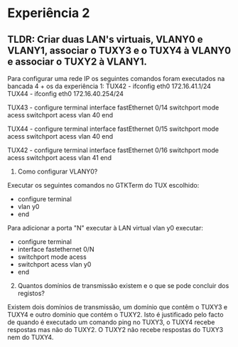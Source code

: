 # Experiência 2

## TLDR: Criar duas LAN's virtuais, VLANY0 e VLANY1, associar o TUXY3 e o TUXY4 à VLANY0 e associar o TUXY2 à VLANY1.
Para configurar uma rede IP os seguintes comandos foram executados na bancada 4 + os da experiência 1:
TUX42 - ifconfig eth0 172.16.41.1/24
TUX44 - ifconfig eth0 172.16.40.254/24

TUX43 - configure terminal
interface fastEthernet 0/14
switchport mode acess
switchport acess vlan 40
end

TUX44 - configure terminal
interface fastEthernet 0/15
switchport mode acess
switchport acess vlan 40
end

TUX42 - configure terminal
interface fastEthernet 0/16
switchport mode acess
switchport acess vlan 41
end

1. Como configurar VLANY0?

Executar os seguintes comandos no GTKTerm do TUX escolhido:
* configure terminal
* vlan y0
* end

Para adicionar a porta "N" executar à LAN virtual vlan y0 executar:
* configure terminal
* interface fastethernet 0/N
* switchport mode acess
* switchport acess vlan y0
* end

2. Quantos domínios de transmissão existem e o que se pode concluir dos registos?

Existem dois domínios de transmissão, um domínio que contêm o TUXY3 e TUXY4 e outro domínio que contém o TUXY2. Isto é justificado pelo facto de quando é executado um comando ping no TUXY3, o TUXY4 recebe respostas mas não do TUXY2. O TUXY2 não recebe respostas do TUXY3 nem do TUXY4.